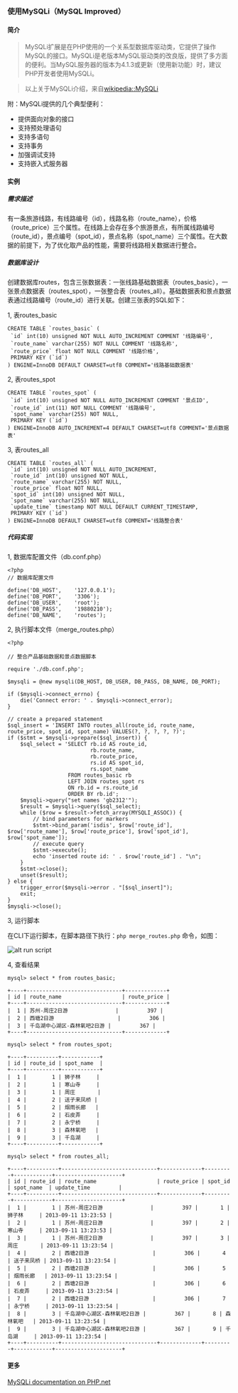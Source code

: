 ### 使用MySQLi（MySQL Improved） ###

#### 简介 ####

> MySQLi扩展是在PHP使用的一个关系型数据库驱动类，它提供了操作MySQL的接口。MySQLi是老版本MySQL驱动类的改良版，提供了多方面的便利。当MySQL服务器的版本为4.1.3或更新（使用新功能）时，建议PHP开发者使用MySQLi。

> 以上关于MySQLi介绍，来自[wikipedia::MySQLi](http://en.wikipedia.org/wiki/MySQLi "MySQLi")

附：MySQLi提供的几个典型便利：

* 提供面向对象的接口
* 支持预处理语句
* 支持多语句
* 支持事务
* 加强调试支持
* 支持嵌入式服务器

#### 实例 ####

##### 需求描述 #####

有一条旅游线路，有线路编号（id），线路名称（route_name），价格（route_price）三个属性。在线路上会存在多个旅游景点，有所属线路编号（route_id），景点编号（spot_id），景点名称（spot_name）三个属性。在大数据的前提下，为了优化取产品的性能，需要将线路相关数据进行整合。

##### 数据库设计 #####

创建数据库routes，包含三张数据表：一张线路基础数据表（routes_basic），一张景点数据表（routes_spot），一张整合表（routes_all）。基础数据表和景点数据表通过线路编号（route_id）进行关联。创建三张表的SQL如下：

1, 表routes_basic

    CREATE TABLE `routes_basic` (
     `id` int(10) unsigned NOT NULL AUTO_INCREMENT COMMENT '线路编号',
     `route_name` varchar(255) NOT NULL COMMENT '线路名称',
     `route_price` float NOT NULL COMMENT '线路价格',
     PRIMARY KEY (`id`)
    ) ENGINE=InnoDB DEFAULT CHARSET=utf8 COMMENT='线路基础数据表'

2, 表routes_spot

    CREATE TABLE `routes_spot` (
     `id` int(10) unsigned NOT NULL AUTO_INCREMENT COMMENT '景点ID',
     `route_id` int(11) NOT NULL COMMENT '线路编号',
     `spot_name` varchar(255) NOT NULL,
     PRIMARY KEY (`id`)
    ) ENGINE=InnoDB AUTO_INCREMENT=4 DEFAULT CHARSET=utf8 COMMENT='景点数据表'

3, 表routes_all

    CREATE TABLE `routes_all` (
     `id` int(10) unsigned NOT NULL AUTO_INCREMENT,
     `route_id` int(10) unsigned NOT NULL,
     `route_name` varchar(255) NOT NULL,
     `route_price` float NOT NULL,
     `spot_id` int(10) unsigned NOT NULL,
     `spot_name` varchar(255) NOT NULL,
     `update_time` timestamp NOT NULL DEFAULT CURRENT_TIMESTAMP,
     PRIMARY KEY (`id`)
    ) ENGINE=InnoDB DEFAULT CHARSET=utf8 COMMENT='线路整合表'


##### 代码实现 #####

1, 数据库配置文件（db.conf.php）

	<?php
	// 数据库配置文件

	define('DB_HOST',    '127.0.0.1');
	define('DB_PORT',    '3306');
	define('DB_USER',    'root');
	define('DB_PASS',    '19880210');
	define('DB_NAME',    'routes');

2, 执行脚本文件（merge_routes.php）

	<?php

	// 整合产品基础数据和景点数据脚本

	require './db.conf.php';

	$mysqli = @new mysqli(DB_HOST, DB_USER, DB_PASS, DB_NAME, DB_PORT);

	if ($mysqli->connect_errno) {
		die('Connect error: ' . $mysqli->connect_error);
	}

	// create a prepared statement
	$sql_insert = 'INSERT INTO routes_all(route_id, route_name, route_price, spot_id, spot_name) VALUES(?, ?, ?, ?, ?)';
	if ($stmt = $mysqli->prepare($sql_insert)) {
		$sql_select = 'SELECT rb.id AS route_id, 
							  rb.route_name, 
							  rb.route_price, 
							  rs.id AS spot_id, 
							  rs.spot_name 
					   FROM routes_basic rb 
					   LEFT JOIN routes_spot rs 
					   ON rb.id = rs.route_id 
					   ORDER BY rb.id';
		$mysqli->query("set names 'gb2312'");
		$result = $mysqli->query($sql_select);
		while ($row = $result->fetch_array(MYSQLI_ASSOC)) {
			// bind parameters for markers
			$stmt->bind_param('isdis', $row['route_id'], $row['route_name'], $row['route_price'], $row['spot_id'], $row['spot_name']);
			// execute query
			$stmt->execute();
			echo 'inserted route id: ' . $row['route_id'] . "\n";
		}
		$stmt->close();
		unset($result);
	} else {
		trigger_error($mysqli->error . "[$sql_insert]");
		exit;
	}
	$mysqli->close();

3, 运行脚本

在CLI下运行脚本，在脚本路径下执行：``php merge_routes.php`` 命令，如图：

![alt run script](https://raw.github.com/phplaber/phplaber.github.com/master/images/graph_04.png 'run script')

4, 查看结果

``mysql> select * from routes_basic;``

	+----+------------------------------+-------------+
	| id | route_name                   | route_price |
	+----+------------------------------+-------------+
	|  1 | 苏州-周庄2日游               |         397 |
	|  2 | 西塘2日游                    |         306 |
	|  3 | 千岛湖中心湖区-森林氧吧2日游 |         367 |
	+----+------------------------------+-------------+

``mysql> select * from routes_spot;``

	+----+----------+------------+
	| id | route_id | spot_name  |
	+----+----------+------------+
	|  1 |        1 | 狮子林     |
	|  2 |        1 | 寒山寺     |
	|  3 |        1 | 周庄       |
	|  4 |        2 | 送子来凤桥 |
	|  5 |        2 | 烟雨长廊   |
	|  6 |        2 | 石皮弄     |
	|  7 |        2 | 永宁桥     |
	|  8 |        3 | 森林氧吧   |
	|  9 |        3 | 千岛湖     |
	+----+----------+------------+

``mysql> select * from routes_all;``

	+----+----------+------------------------------+-------------+---------+------------+---------------------+
	| id | route_id | route_name                   | route_price | spot_id | spot_name  | update_time         |
	+----+----------+------------------------------+-------------+---------+------------+---------------------+
	|  1 |        1 | 苏州-周庄2日游               |         397 |       1 | 狮子林     | 2013-09-11 13:23:53 |
	|  2 |        1 | 苏州-周庄2日游               |         397 |       2 | 寒山寺     | 2013-09-11 13:23:53 |
	|  3 |        1 | 苏州-周庄2日游               |         397 |       3 | 周庄       | 2013-09-11 13:23:54 |
	|  4 |        2 | 西塘2日游                    |         306 |       4 | 送子来凤桥 | 2013-09-11 13:23:54 |
	|  5 |        2 | 西塘2日游                    |         306 |       5 | 烟雨长廊   | 2013-09-11 13:23:54 |
	|  6 |        2 | 西塘2日游                    |         306 |       6 | 石皮弄     | 2013-09-11 13:23:54 |
	|  7 |        2 | 西塘2日游                    |         306 |       7 | 永宁桥     | 2013-09-11 13:23:54 |
	|  8 |        3 | 千岛湖中心湖区-森林氧吧2日游 |         367 |       8 | 森林氧吧   | 2013-09-11 13:23:54 |
	|  9 |        3 | 千岛湖中心湖区-森林氧吧2日游 |         367 |       9 | 千岛湖     | 2013-09-11 13:23:54 |
	+----+----------+------------------------------+-------------+---------+------------+---------------------+	

#### 更多 ####

[MySQLi documentation on PHP.net](http://www.php.net/manual/en/book.mysqli.php)